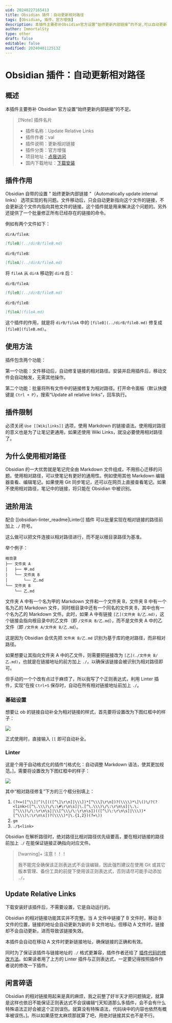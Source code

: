 ```yaml
---
uid: 20240227165413
title: Obsidian 插件：自动更新相对路径
tags: [Obsidian, 插件，官方增强]
description: 本插件主要弥补Obsidian官方设置“始终更新内部链接”的不足,可以自动更新相对路径
author: ImmortalSty
type: other
draft: false
editable: false
modified: 20240401125132
---
```


# Obsidian 插件：自动更新相对路径

## 概述

本插件主要弥补 Obsidian 官方设置“始终更新内部链接”的不足。

> [!Note] 插件名片
> - 插件名称：Update Relative Links
> - 插件作者：val
> - 插件说明：更新相对链接
> - 插件分类：官方增强
> - 项目地址：[点我访问](https://github.com/val3344/obsidian-update-relative-links)
> - 国内下载地址：[下载安装](https://pkmer.cn/products/plugin/pluginMarket/?update-relative-links)

## 插件作用

Obsidian 自带的设置 " 始终更新内部链接 "（Automatically update internal links） 选项实现的有问题。文件移动后，只会自动更新指向这个文件的链接，不会更新这个文件内指向其他文件的链接。这个插件就是用来解决这个问题的。另外还提供了一个批量修正所有已经存在的链接的命令。

例如有两个文件如下：

`dirA/fileA`:

```markdown
[fileB](../dirB/fileB.md)
```

`dirB/fileB`:

```markdown
[fileA](../dirA/fileA.md)
```

将 `fileA` 从 `dirA` 移动到 `dirB` 后：

`dirB/fileA`:

```markdown
[fileB](../dirB/fileB.md)
```

`dirB/fileB`:

```markdown
[fileA](fileA.md)
```

这个插件的作用，就是将 `dirB/fileA` 中的 `[fileB](../dirB/fileB.md)` 修复成 `[fileB](fileB.md)`。

## 使用方法

插件包含两个功能：

第一个功能：文件移动后，自动修复链接的相对路径。安装并启用插件后，移动文件会自动触发，无需其他操作。

第二个功能：批量将所有文件中的链接修复为相对路径。打开命令面板（默认快捷键是 `Ctrl + P`），搜索“Update all relative links”，回车执行。

## 插件限制

必须关闭 `Use [[Wikilinks]]` 选项，使用 Markdown 的链接语法。使用相对路径的意义也是为了让笔记更通用，如果还使用 Wiki Links，就没必要使用相对路径了。

## 为什么使用相对路径

Obsidian 的一大优势就是笔记完全由 Markdown 文件组成，不用担心迁移的问题。使用相对路径，可以使笔记有更好的通用性。例如使用其他 Markdown 编辑器查看、编辑笔记。如果使用 Git 同步笔记，还可以在网页上直接查看笔记。如果不使用相对路径，笔记中的链接，将只能在 Obsidian 中被识别。

## 进阶用法

配合 [[obsidian-linter_readme|Linter]] 插件 可以批量实现在相对链接的路径前加上 `./` 符号。

这么做可以把文件连接以相对路径进行，而不是以根目录路径为基准。

举个例子：

```
根目录
├── 文件夹 A
│   ├── 甲.md
│   └── 文件夹 B
│       └── 乙.md
└── 文件夹 B
    └── 乙.md
```

文件夹 A 中有一个名为甲的 Markdown 文件和一个文件夹 B，文件夹 B 中有一个名为乙的 Markdown 文件，同时根目录中还有一个同名的文件夹 B，其中也有一个名为乙的 Markdown 文件。此时，如果 A 中有链接 `[乙](文件夹 B/乙.md)`，这个链接会指向根目录中的乙文件（即 `/文件夹 B/乙.md`），而不是文件夹 A 中的乙文件（即 `/文件夹 A/文件夹 B/乙.md`）。

这是因为 Obsidian 会优先把 `文件夹 B/乙.md` 识别为基于库的绝对路径，而非相对路径。

如果想要让其指向文件夹 A 中的乙文件，则需要把链接改为 `[乙](./文件夹 B/乙.md)`，也就是在链接地址的前方加上 `./`，以确保该链接会被识别为相对路径即可。

但手动的一个个改有点过于麻烦了，所以我写了个正则表达式，利用 Linter 插件，实现“在按 `Ctrl+S` 保存时，自动在所有相对链接地址前加上 `./`。

### 基础设置

想要让 ob 的链接自动补全为相对链接的样式，首先要将设置改为下图红框中的样子：

![](https://cdn.pkmer.cn/images/202402271703835.png!pkmer)

正式使用时，直接输入 `[[` 即可自动补全。

### Linter

这是个用于自动格式化的插件^[格式化：自动调整 Markdown 语法，使其更加规范。]，需要将设置改为下图红框中的样子：

![](https://cdn.pkmer.cn/images/202402271703836.png!pkmer)

其中“相对路径修复”下方的三个框分别填上：

1. `(?<=([^\\]|^)\[(([^\]\r\n]|\\\])*[^\\\]\r\n])?(\\\\)*\]\()\/?(?<link>([^\.\\\)\/\:\#\r\n\s]|\.[^\.\\\)\/\:\r\n\s]|\.\.[^\\\)\/\:\r\n\s]|\\[^\\\/\:\r\n\s])(([^\)\:\r\n\s]|\\\))*[^\\\)\:\r\n\s])?(\\\\)*|\.{1,2})(?=\))`
2. `gm`
3. `./$<link>`

Obsidian 在解析路径时，绝对路径比相对路径优先级要高，要在相对链接的路径前加上 `./` 在能保证链接正确指向对应文件。

> [!warning]+ 注意！！！
>
> 我不能完全确保该正则表达式不会误编辑，因此强烈建议在使用 Git 或其它版本管理、备份工具的前提下使用该正则表达式，否则请尽可能手动添加 `./`。

## Update Relative Links

下载安装好该插件后，不需要设置，它是自动运行的。

Obsidian 的相对链接功能其实并不完整。当 A 文件中链接了 B 文件时，移动 B 文件的位置，链接的地址会自动更新为新的 B 文件地址。但移动 A 文件时，链接却不会自动更新，进而导致该链接失效。

本插件会自动在移动 A 文件时更新链接地址，确保链接的正确和有效。

同时为了保证该插件与链接地址的 `./` 格式更兼容，插件作者还给了 [插件代码的修改方法](https://github.com/val3344/obsidian-update-relative-links/issues/6)。如果读者用了上方的 Linter 插件与正则表达式，一定要记得按照插件作者说的修改一下插件。

## 闲言碎语

Obsidian 的相对链接用起来是真的麻烦，我之前整了好半天才把问题搞定，就算是这样也依旧不能保证正则表达式不会误编辑^[天知道那么多插件，会不会有什么特殊语法正好会被这个正则误伤。就算没有特殊语法，代码块中的内容也依然有概率被误伤。]。所以如果感觉太麻烦那就算了吧，用绝对链接其实也不是不行。